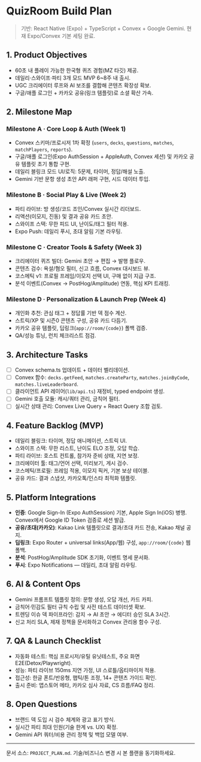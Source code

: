 # QuizRoom Build Plan

> 기반: React Native (Expo) + TypeScript + Convex + Google Gemini. 현재 Expo/Convex 기본 세팅 완료.

## 1. Product Objectives
- 60초 내 플레이 가능한 한국형 퀴즈 경험(MZ 타깃) 제공.
- 데일리·스와이프·파티 3개 모드 MVP 6~8주 내 출시.
- UGC 크리에이터 루프와 AI 보조를 결합해 콘텐츠 확장성 확보.
- 구글/애플 로그인 + 카카오 공유(링크 템플릿)로 소셜 확산 가속.

## 2. Milestone Map
### Milestone A · Core Loop & Auth (Week 1)
- Convex 스키마/프로시저 1차 확정 (`users`, `decks`, `questions`, `matches`, `matchPlayers`, `reports`).
- 구글/애플 로그인(Expo AuthSession + AppleAuth, Convex 세션) 및 카카오 공유 템플릿 초기 통합 구현.
- 데일리 블링크 모드 UI/로직: 5문제, 타이머, 정답/해설 노출.
- Gemini 기반 문항 생성 초안 API 래퍼 구현, 시드 데이터 투입.

### Milestone B · Social Play & Live (Week 2)
- 파티 라이브: 방 생성/코드 조인/Convex 실시간 리더보드.
- 리액션(이모지, 진동) 및 결과 공유 카드 초안.
- 스와이프 스택: 무한 피드 UI, 난이도/태그 필터 적용.
- Expo Push: 데일리 푸시, 초대 알림 기본 라우팅.

### Milestone C · Creator Tools & Safety (Week 3)
- 크리에이터 퀴즈 빌더: Gemini 초안 → 편집 → 발행 플로우.
- 콘텐츠 검수: 욕설/혐오 필터, 신고 흐름, Convex 대시보드 뷰.
- 코스메틱 v1: 프로필 프레임/이모지 선택 UI, 구매 없이 지급 구조.
- 분석 이벤트(Convex → PostHog/Amplitude) 연동, 핵심 KPI 트래킹.

### Milestone D · Personalization & Launch Prep (Week 4)
- 개인화 추천: 관심 태그 + 정답률 기반 덱 점수 계산.
- 스트릭/XP 및 시즌0 콘텐츠 구성, 공유 카드 다듬기.
- 카카오 공유 템플릿, 딥링크(`app://room/{code}`) 폴백 검증.
- QA/성능 튜닝, 런치 체크리스트 점검.

## 3. Architecture Tasks
- [ ] Convex schema.ts 업데이트 + 데이터 벨리데이션.
- [ ] Convex 함수: `decks.getFeed`, `matches.createParty`, `matches.joinByCode`, `matches.liveLeaderboard`.
- [ ] 클라이언트 API 레이어(`lib/api.ts`) 재정비, typed endpoint 생성.
- [ ] Gemini 호출 모듈: 캐시/쿼터 관리, 금칙어 필터.
- [ ] 실시간 상태 관리: Convex Live Query + React Query 조합 검토.

## 4. Feature Backlog (MVP)
- 데일리 블링크: 타이머, 정답 애니메이션, 스트릭 UI.
- 스와이프 스택: 무한 리스트, 난이도 ELO 조정, 오답 학습.
- 파티 라이브: 호스트 컨트롤, 참가자 준비 상태, 지연 보정.
- 크리에이터 툴: 태그/언어 선택, 미리보기, 게시 검수.
- 코스메틱/프로필: 프레임 적용, 이모지 픽커, 기본 보상 테이블.
- 공유 카드: 결과 스냅샷, 카카오톡/인스타 최적화 템플릿.

## 5. Platform Integrations
- **인증**: Google Sign-In (Expo AuthSession) 기본, Apple Sign In(iOS) 병행. Convex에서 Google ID Token 검증로 세션 발급.
- **공유/초대(카카오)**: Kakao Link 템플릿으로 결과/초대 카드 전송, Kakao 채널 공지.
- **딥링크**: Expo Router + universal links(App/웹) 구성, `app://room/{code}` 웹 폴백.
- **분석**: PostHog/Amplitude SDK 초기화, 이벤트 명세 문서화.
- **푸시**: Expo Notifications — 데일리, 초대 알림 라우팅.

## 6. AI & Content Ops
- Gemini 프롬프트 템플릿 정의: 문항 생성, 오답 개선, 카드 카피.
- 금칙어·민감도 필터 규칙 수립 및 사전 테스트 데이터셋 확보.
- 트렌딩 이슈 덱 파이프라인: 감지 → AI 초안 → 에디터 승인 SLA 3시간.
- 신고 처리 SLA, 제재 정책을 문서화하고 Convex 관리용 함수 구성.

## 7. QA & Launch Checklist
- 자동화 테스트: 핵심 프로시저/유틸 유닛테스트, 주요 화면 E2E(Detox/Playwright).
- 성능: 파티 라이브 150ms 지연 가정, UI 스로틀/옵티마이저 적용.
- 접근성: 한글 폰트/반응형, 햅틱/톤 조정, 14+ 콘텐츠 가이드 확인.
- 출시 준비: 앱스토어 메타, 카카오 심사 자료, CS 흐름/FAQ 정리.

## 8. Open Questions
- 브랜드 덱 도입 시 검수 체계와 광고 표기 방식.
- 실시간 파티 최대 인원(기술 한계 vs. UX) 확정.
- Gemini API 쿼터/비용 관리 정책 및 백업 모델 여부.

---
문서 소스: `PROJECT_PLAN.md`. 기술/비즈니스 변경 시 본 플랜을 동기화하세요.
